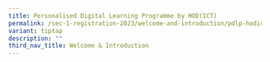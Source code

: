 ```yaml
---
title: Personalised Digital Learning Programme by HOD(ICT)
permalink: /sec-1-registration-2023/welcome-and-introduction/pdlp-hodict/
variant: tiptap
description: ""
third_nav_title: Welcome & Introduction
---
```


